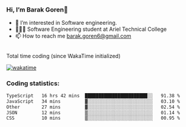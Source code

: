###  Hi, I’m Barak Goren👋
- 👀 I’m interested in Software engineering.
- 👨🏼‍🎓 Software Engineering student at Ariel Technical College
- 📫 How to reach me barak.goren6@gmail.com
##
Total time coding (since WakaTime initialized)

[![wakatime](https://wakatime.com/badge/user/5cc5ec80-a806-4ca2-a704-db29274e48cd.svg)](https://wakatime.com/@5cc5ec80-a806-4ca2-a704-db29274e48cd)

   
### Coding statistics:

<!--START_SECTION:waka-->

```txt
TypeScript   16 hrs 42 mins  ███████████████████████░░   91.38 %
JavaScript   34 mins         ▓░░░░░░░░░░░░░░░░░░░░░░░░   03.10 %
Other        27 mins         ▓░░░░░░░░░░░░░░░░░░░░░░░░   02.54 %
JSON         12 mins         ▒░░░░░░░░░░░░░░░░░░░░░░░░   01.14 %
CSS          10 mins         ▒░░░░░░░░░░░░░░░░░░░░░░░░   00.95 %
```

<!--END_SECTION:waka-->

<!---
barakgoren/barakgoren is a ✨ special ✨ repository because its `README.md` (this file) appears on your GitHub profile.
You can click the Preview link to take a look at your changes.
--->
